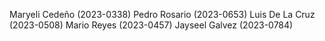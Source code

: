 Maryeli Cedeño (2023-0338)
Pedro Rosario (2023-0653)
Luis De La Cruz (2023-0508)
Mario Reyes (2023-0457)
Jayseel Galvez (2023-0784)
